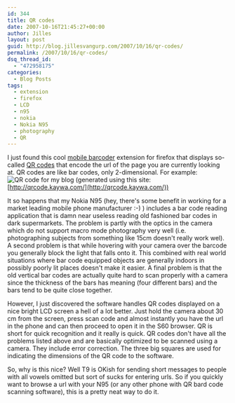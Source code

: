 ```yaml
---
id: 344
title: QR codes
date: 2007-10-16T21:45:27+00:00
author: Jilles
layout: post
guid: http://blog.jillesvangurp.com/2007/10/16/qr-codes/
permalink: /2007/10/16/qr-codes/
dsq_thread_id:
  - "472958175"
categories:
  - Blog Posts
tags:
  - extension
  - firefox
  - LCD
  - n95
  - nokia
  - Nokia N95
  - photography
  - QR
---
```

I just found this cool [mobile barcoder](http://www.sample.org.uk/blog/?action=post&post=mobile_barcoder) extension for firefox that displays so-called [QR codes](http://en.wikipedia.org/wiki/QR_Code) that encode the url of the page you are currently looking at. QR codes are like bar codes, only 2-dimensional. For example:
![QR code for my blog](https://www.jillesvangurp.com/wp-content/uploads/2007/10/blogurl-qrcode.png)
(generated using this site: [http://qrcode.kaywa.com/](http://qrcode.kaywa.com/))

It so happens that my Nokia N95 (hey, there's some benefit in working for a market leading mobile phone manufacturer :-) ) includes a bar code reading application that is damn near useless reading old fashioned bar codes in dark supermarkets. The problem is partly with the optics in the camera which do not support macro mode photography very well (i.e. photographing subjects from something like 15cm doesn't really work wel). A second problem is that while hovering with your camera over the barcode you generally block the light that falls onto it. This combined with real world situations where bar code equipped objects are generally indoors in possibly poorly lit places doesn't make it easier. A final problem is that the old vertical bar codes are actually quite hard to scan properly with a camera since the thickness of the bars has meaning (four different bars) and the bars tend to be quite close together. 

However, I just discovered the software handles QR codes displayed on a nice bright LCD screen a hell of a lot better. Just hold the camera about 30 cm from the screen, press scan code and almost instantly you have the url in the phone and can then proceed to open it in the S60 browser. QR is short for quick recognition and it really is quick. QR codes don't have all the problems listed above and are basically optimized to be scanned using a camera. They include error correction. The three big squares are used for indicating the dimensions of the QR code to the software.

So, why is this nice? Well T9 is OKish for sending short messages to people with all vowels omitted but sort of sucks for entering urls. So if you quickly want to browse a url with your N95 (or any other phone with QR bard code scanning software), this is a pretty neat way to do it.  